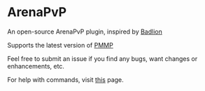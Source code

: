 # ArenaPvP

An open-source ArenaPvP plugin, inspired by [Badlion](https://www.badlion.net)

Supports the latest version of [PMMP](https://www.github.com/pmmp/Pocketmine-MP)

Feel free to submit an issue if you find any bugs, want changes or enhancements, etc.

For help with commands, visit [this](https://github.com/IrishPacks/ArenaPvP/wiki/Commands) page.
